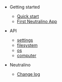 * Getting started
  * [Quick start](gettingstarted/quickstart.md)
  * [First Neutralino App](gettingstarted/firstapp.md)

* API
  * [settings](api/settings.md)
  * [filesystem](api/filesystem.md)  
  * [os](api/os.md)  
  * [computer](api/computer.md)  

* Neutralino
  * [Change log](other/changelog.md)
